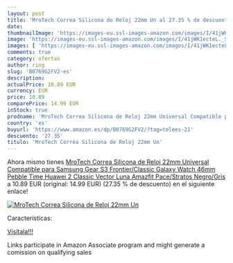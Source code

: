 ```yaml
---
layout: post
title: 'MroTech Correa Silicona de Reloj 22mm Un al 27.35 % de descuento'
date: 
thumbnailImage: 'https://images-eu.ssl-images-amazon.com/images/I/41jWK1ecteL._SL200_.jpg'
image: 'https://images-eu.ssl-images-amazon.com/images/I/41jWK1ecteL._SL200_.jpg'
images: [ 'https://images-eu.ssl-images-amazon.com/images/I/41jWK1ecteL._SL200_.jpg' ]
comments: true
category: ofertas
author: ring
slug: 'B0769G2FV2-es'
description:
actualPrice: 10.89 EUR
currency: EUR
price: 10.89
comparePrice: 14.99 EUR
inStock: true
prodname: 'MroTech Correa Silicona de Reloj 22mm Universal Compatible para Samsung Gear S3 Frontier/Classic  Galaxy Watch 46mm  Pebble Time  Huawei 2 Classic Vector Luna  Amazfit Pace/Stratos  Negro/Gris '
country: 'es'
buyurl: 'https://www.amazon.es/dp/B0769G2FV2/?tag=tolees-21'
descuento: '27.35'
titulo: 'MroTech Correa Silicona de Reloj 22mm Un'
---
```


Ahora mismo tienes [MroTech Correa Silicona de Reloj 22mm Universal Compatible para Samsung Gear S3 Frontier/Classic  Galaxy Watch 46mm  Pebble Time  Huawei 2 Classic Vector Luna  Amazfit Pace/Stratos  Negro/Gris ](https://www.amazon.es/dp/B0769G2FV2/?tag=tolees-21) a 10.89 EUR (original: 14.99 EUR) (27.35 %  de descuento) en el siguiente enlace!

[![MroTech Correa Silicona de Reloj 22mm Un](https://images-eu.ssl-images-amazon.com/images/I/41jWK1ecteL._SL200_.jpg)](https://www.amazon.es/dp/B0769G2FV2/?tag=tolees-21)

Características:


[Visítala!!!](https://www.amazon.es/dp/B0769G2FV2/?tag=tolees-21)

Links participate in Amazon Associate program and might generate a comission on qualifying sales
